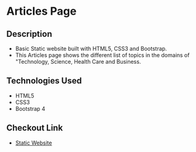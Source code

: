 # Articles Page

## Description
* Basic Static website built with HTML5, CSS3 and Bootstrap.
* This Articles page shows the different list of topics in the domains of "Technology, Science, Health Care and Business.
## Technologies Used
* HTML5
* CSS3
* Bootstrap 4
## Checkout Link
* [Static Website](https://siri-static-website.herokuapp.com/)
